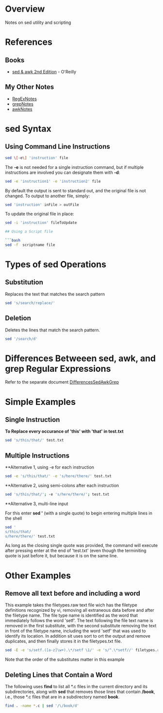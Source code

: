 # Overview

Notes on sed utility and scripting

# References

## Books

* [sed & awk 2nd Edition](https://www.amazon.com/sed-awk-Dale-Dougherty/dp/1565922255/ref=cm_cr_arp_d_product_top?ie=UTF8) - O'Reilly

## My Other Notes

* [RegExNotes](https://github.com/GitLeeRepo/RegExNotes/blob/master/RegExNotes.md#overview)
* [grepNotes](https://github.com/GitLeeRepo/SedAwkAndGrepNotes/blob/master/grepNotes.md#overview)
* [awkNotes](https://github.com/GitLeeRepo/SedAwkAndNotes/blob/master/awkNotes.md#overview)

# sed Syntax

## Using Command Line Instructions

```bash
sed \[-e\] 'instruction' file
```

The **-e** is not needed for a single instruction command, but if multiple instructions are involved you can designate them with **-d**:

```bash
sed -e 'instruction1' -e 'instruction2' file
```

By default the output is sent to standard out, and the original file is not changed.  To output to another file, simply:

```bash
sed 'instruction' inFile > outFile
```

To update the original file in place:

```bash
sed -i 'instruction' fileToUpdate

## Using a Script file

```bash
sed -f  scriptname file
```

# Types of sed Operations

## Substitution

Replaces the text that matches the search pattern

```bash
sed 's/search/replace/'
```

## Deletion

Deletes the lines that match the search pattern.

```bash
sed '/search/d'
```

# Differences Betweeen sed, awk, and grep Regular Expressions

Refer to the separate document [DifferencesSedAwkGrep](https://github.com/GitLeeRepo/SedAwkAndGrepNotes/blob/master/DifferencesSedAwkGrep.md#overview)

# Simple Examples

## Single Instruction

**To Replace every occurance of 'this' with 'that' in test.txt**
```bash
sed 's/this/that/' test.txt
```

## Multiple Instructions

**Alternative 1, using -e for each instruction
```bash
sed -e 's/this/that/' -e 's/here/there/' test.txt
```

**Alternative 2, using semi-colons after each instruction
```bash
sed 's/this/that/'; -e 's/here/there/'; test.txt
```

**Alternative 3, multi-line input

For this enter **sed '** (with a single quote) to begin entering multiple lines in the shell
```bash
sed '
s/this/that/
s/here/there/' test.txt
```
As long as the closing single quote was provided, the command will execute after pressing enter at the end of 'test.txt' (even though the terminiting quote is just before it, but because it is on the same line.

# Other Examples

## Remove all text before and including a word

This example takes the filetypes.raw text file wich has the filetype definitions recognized by vi, removing all extraneous data before and after the filetype name.  The file type name is identified as the word that immediately follows the word 'setf'.  The text following the file text name is removed in the first substitute, with the second substitute removing the text in front of the filetype name, including the word 'setf' that was used to identify its location.  In addition sit uses sort to ort the output and remove duplicates, and then finally stores it in the filetypes.txt file.

```bash
sed -E -e 's/setf.([a-z]\w+).\*/setf \1/' -e 's/^.\*setf//' filetypes.raw | sort -u > filetypes.txt
```
Note that the order of the substitutes matter in this example

## Deleting Lines that Contain a Word

The following uses **find** to list all *.c files in the current directory and its subdirectories, along with **sed** that removes those lines that contain **/book**, i.e., those *.c files that are in a subdirectory named **book**.

```bash
find . -name *.c | sed '/\/book/d'
```

